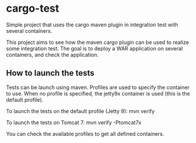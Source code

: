 cargo-test
==========

Simple project that uses the cargo maven plugin in integration test with several containers.

This project aims to see how the maven cargo plugin can be used to realize some integration test. The goal is to
deploy a WAR application on several containers, and check the application.

How to launch the tests
-----------------------

Tests can be launch using maven. Profiles are used to specify the container to use. When no profile is specified,
the jetty9x container is used (this is the default profile).


To launch the tests on the default profile (Jetty 9):
    mvn verify

To launch the tests on Tomcat 7:
    mvn verify -Ptomcat7x

You can check the available profiles to get all defined containers.
